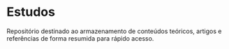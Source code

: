 # Estudos

 Repositório destinado ao armazenamento de conteúdos teóricos, artigos e referências de forma resumida para rápido acesso. 